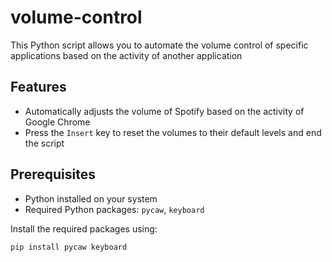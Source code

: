 # volume-control

This Python script allows you to automate the volume control of specific applications based on the activity of another application

## Features

- Automatically adjusts the volume of Spotify based on the activity of Google Chrome
- Press the `Insert` key to reset the volumes to their default levels and end the script

## Prerequisites

- Python installed on your system
- Required Python packages: `pycaw`, `keyboard`

Install the required packages using:

```bash
pip install pycaw keyboard
